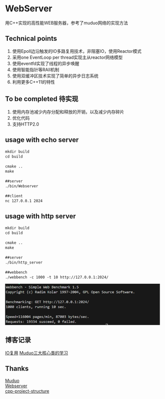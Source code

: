 # WebServer
用C++实现的高性能WEB服务器，参考了muduo网络的实现方法


## Technical points
1. 使用Epoll边沿触发的IO多路复用技术，非阻塞IO，使用Reactor模式
2. 采用one EventLoop per thread实现主从reactor网络模型
3. 使用eventfd实现了线程的异步唤醒
4. 使用智能指针等RAII机制
5. 使用双缓冲区技术实现了简单的异步日志系统
6. 利用更多C++11的特性

## To be completed 待实现
1. 使用内存池减少内存分配和释放的开销，以及减少内存碎片
2. 优化代码
3. 支持HTTP2.0

## usage with echo server
    mkdir build
    cd build

    cmake ..
    make

    ##server
    ./bin/Webserver

    ##client
    nc 127.0.0.1 2024


## usage with http server
    mkdir build
    cd build

    cmake ..
    make

    ##server
    ./bin/http_server

    ##webbench
    ./webbench -c 1000 -t 10 http://127.0.0.1:2024/

![alt text](image.png)


## 博客记录
[IO复用](https://www.hystack.cn/webserver01/)
[Muduo三大核心类的学习](https://www.hystack.cn/wbserver02/)

## Thanks

[Muduo](https://github.com/chenshuo/muduo)  
[Webserver](https://github.com/linyacool/WebServer)  
[cpp-project-structure](https://github.com/hattonl/cpp-project-structure)